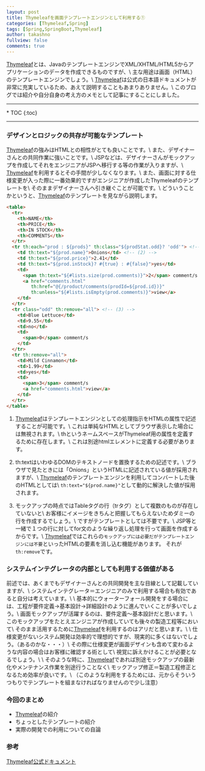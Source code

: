 ```yaml
---
layout: post
title: Thymeleafを画面テンプレートエンジンとして利用する①
categories: [Thymeleaf,Spring]
tags: [Spring,SpringBoot,Thymeleaf]
author: takashno
fullview: false
comments: true
---
```


[Thymeleaf](https://www.thymeleaf.org/doc/tutorials/2.1/usingthymeleaf_ja.html)とは、JavaのテンプレートエンジンでXML/XHTML/HTML5からアプリケーションのデータを作成できるものですが、\\
主な用途は画面（HTML）のテンプレートエンジンでしょう。\\
[Thymeleaf](https://www.thymeleaf.org/doc/tutorials/2.1/usingthymeleaf_ja.html)は公式の日本語ドキュメントが非常に充実しているため、あえて説明することもあまりありません。\\
このブログでは紹介や自分自身の考え方のメモとして記事にすることにしました。

<!-- 目次 -->
<hr/>
* TOC
{:toc}
<hr/>

### デザインとロジックの共存が可能なテンプレート
[Thymeleaf](https://www.thymeleaf.org/doc/tutorials/2.1/usingthymeleaf_ja.html)の強みはHTMLとの相性がとても良いことです。\\
また、デザイナーさんとの共同作業に強いことです。\\
JSPなどは、デザイナーさんがモックアップを作成してそれをエンジニアがJSPへ移行する等の作業が入りますが、\\
[Thymeleaf](https://www.thymeleaf.org/doc/tutorials/2.1/usingthymeleaf_ja.html)を利用するとその手間が少しなくなります。\\
また、画面に対する仕様変更が入った際に一番効果的ですがエンジニアが作成したThymeleafのテンプレートを\\
そのままデザイナーさんへ引き継ぐことが可能です。\\
どういうことかというと、[Thymeleaf](https://www.thymeleaf.org/doc/tutorials/2.1/usingthymeleaf_ja.html)のテンプレートを見ながら説明します。


```html
<table>
  <tr>
    <th>NAME</th>
    <th>PRICE</th>
    <th>IN STOCK</th>
    <th>COMMENTS</th>
  </tr>
  <tr th:each="prod : ${prods}" th:class="${prodStat.odd}? 'odd'"> <!-- (1) -->
    <td th:text="${prod.name}">Onions</td> <!-- (2) -->
    <td th:text="${prod.price}">2.41</td>
    <td th:text="${prod.inStock}? #{true} : #{false}">yes</td>
    <td>
      <span th:text="${#lists.size(prod.comments)}">2</span> comment/s
      <a href="comments.html" 
         th:href="@{/product/comments(prodId=${prod.id})}" 
         th:unless="${#lists.isEmpty(prod.comments)}">view</a>
    </td>
  </tr>
  <tr class="odd" th:remove="all"> <!-- (3) -->
    <td>Blue Lettuce</td>
    <td>9.55</td>
    <td>no</td>
    <td>
      <span>0</span> comment/s
    </td>
  </tr>
  <tr th:remove="all">
    <td>Mild Cinnamon</td>
    <td>1.99</td>
    <td>yes</td>
    <td>
      <span>3</span> comment/s
      <a href="comments.html">view</a>
    </td>
  </tr>
</table>

```

1. [Thymeleaf](https://www.thymeleaf.org/doc/tutorials/2.1/usingthymeleaf_ja.html)はテンプレートエンジンとしての処理指示をHTMLの属性で記述することが可能です。\\
これは単純なHTMLとしてブラウザ表示した場合には無視されます。\\
thというネームスペースがThymeleaf用の属性を定義するために存在します。\\
これは別途htmlエレメントに定義する必要があります。

1. th:textはいわゆるDOMのテキストノードを置換するための記述です。\\
ブラウザで見たときには「Onions」というHTMLに記述されている値が採用されますが、\\
[Thymeleaf](https://www.thymeleaf.org/doc/tutorials/2.1/usingthymeleaf_ja.html)のテンプレートエンジンを利用してコンバートした後のHTMLとしては\\
`th:text="${prod.name}"`として動的に解決した値が採用されます。

1. モックアップの時点ではTableタグの行（trタグ）として複数のものが存在していないと\\
お客様にイメージをきちんと把握してもらえないためダミーの行を作成するでしょう。\\
ですがテンプレートとしては不要です。\\
JSP等と一緒で１つの行に対してfor文のような繰り返し処理を行って画面を作成するからです。\\
[Thymeleaf](https://www.thymeleaf.org/doc/tutorials/2.1/usingthymeleaf_ja.html)ではこれらの`モックアップには必要だがテンプレートエンジンには不要`といったHTMLの要素を消し込む機能があります。
それが`th:remove`です。


### システムインテグレータの内部としても利用する価値がある
前述では、あくまでもデザイナーさんとの共同開発を主な目線として記載していますが、\\
システムインテグレータ＝エンジニアのみで利用する場合も有効であると自分は考えています。\\
\\
基本的にウォーターフォール開発をする場合には、工程が要件定義→基本設計→詳細設計のように進んでいくことが多いでしょう。\\
画面モックアップが活躍するのは、要件定義〜基本設計だと思います。\\
このモックアップをたとえエンジニアが作成していても後々の製造工程等において\\
そのまま活用するために[Thymeleaf](https://www.thymeleaf.org/doc/tutorials/2.1/usingthymeleaf_ja.html)を利用するのはアリだと思います。\\
\\
仕様変更がないシステム開発は効率的で理想的ですが、現実的に多くはないでしょう。（あるのかな・・・）\\
その際に仕様変更が画面デザインも含めて変わるような内容の場合はお客様に確認する術として\\
視覚に訴えかけることが必要となるでしょう。\\
\\
そのような時に、[Thymeleaf](https://www.thymeleaf.org/doc/tutorials/2.1/usingthymeleaf_ja.html)であれば別途モックアップの最新化やメンテナンス作業を別途行うことなく\\
モックアップ修正＝製造工程修正となるため効率が良いです。\\
（このような利用をするためには、元からそういうつもりでテンプレートを組まなければなりませんので少し注意）


### 今回のまとめ
- [Thymeleaf](https://www.thymeleaf.org/doc/tutorials/2.1/usingthymeleaf_ja.html)の紹介
- ちょっとしたテンプレートの紹介
- 実際の開発での利用についての自論

### 参考
[Thymeleaf公式ドキュメント](https://www.thymeleaf.org/doc/tutorials/2.1/usingthymeleaf_ja.html)